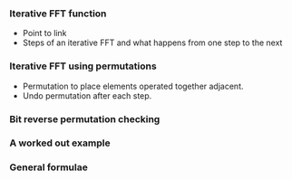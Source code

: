 ### Iterative FFT function 
* Point to link
* Steps of an iterative FFT and what happens from one step to the next

### Iterative FFT using permutations
* Permutation to place elements operated together adjacent.
* Undo permutation after each step.


### Bit reverse permutation checking


### A worked out example


### General formulae


